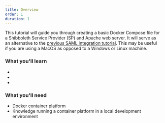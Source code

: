 ```yaml
---
title: Overview
order: 1
duration: 1
---
```


This tutorial will guide you through creating a basic Docker Compose file for a Shibboleth Service Provider (SP) and Apache web server. It will serve as an alternative to the [previous SAML integration tutorial](http://127.0.0.1:4000/saml-integration/01-overview). This may be useful if you are using a MacOS as opposed to a Windows or Linux machine.

### What you'll learn

- 
- 
- 

### What you'll need

- Docker container platform
- Knowledge running a container platform in a local development environment
